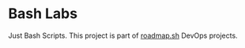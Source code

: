 # Bash Labs
Just Bash Scripts.
This project is part of [roadmap.sh](https://roadmap.sh/projects/server-stats) DevOps projects.

